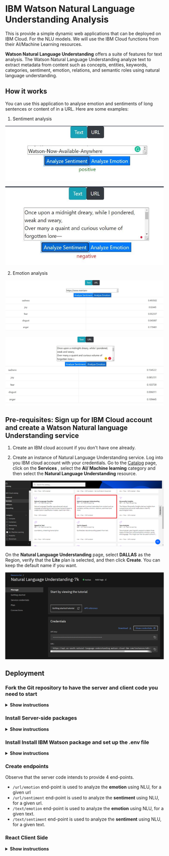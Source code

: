 # IBM Watson Natural Language Understanding Analysis
This is provide a simple dynamic web applications that can be deployed on IBM Cloud. For the NLU models. We will use the IBM Cloud functions from their AI/Machine Learning resources.

**Watson Natural Language Understanding** offers a suite of features for text analysis. The Watson Natural Language Understanding analyze text to extract metadata from content such as concepts, entities, keywords, categories, sentiment, emotion, relations, and semantic roles using natural language understanding.

## How it works
You can use this application to analyse emotion and sentiments of long sentences or content of in a URL. Here are some examples:

1. Sentiment analysis

<p align="center">
  <img src="img/Sentimentanalyzer6.JPG">
</p>  

<p align="center">
  <img src="img/Sentimentanalyzer3.JPG">
</p>  

2. Emotion analysis

<p align="center">
  <img src="img/Sentimentanalyzer4.JPG">
</p>    

<p align="center">
  <img src="img/Sentimentanalyzer2.JPG">
</p>    


## Pre-requisites: Sign up for IBM Cloud account and create a Watson Natural language Understanding service
1. Create an IBM cloud account if you don't have one already.

2. Create an instance of Natural Language Understanding service.
Log into you IBM cloud account with your credentials. Go to the [Catalog](https://cloud.ibm.com/catalog?utm_medium=Exinfluencer&utm_source=Exinfluencer&utm_content=000026UJ&utm_term=10006555&utm_id=NA-SkillsNetwork-wwwcourseraorg-SkillsNetworkCoursesIBMDeveloperSkillsNetworkCD0220ENSkillsNetwork20363180-2022-01-01) page, click on the **Services** , select the **AI/ Machine learning** category and then select the **Natural Language Understanding** resource.
<p align="center">
  <img src="./img/9.png" alt="NLU" width="738">
</p>    

On the **Natural Language Understanding** page, select **DALLAS** as the Region, verify that the **Lite** plan is selected, and then click **Create**. You can keep the default name if you want.
<p align="center">
  <img src="./img/watsonnlucreds.JPG" alt="NLU service" width="738">
</p>    

## Deployment
### Fork the Git repository to have the server and client code you need to start
<details><summary><b>Show instructions</b></summary>

1. Create a fork of this [repository](https://github.com/Vykp00/Natural-Language-Understanding--IBM-Watson) into your own. Clone the repository by pasting the url you copied from the git repository:
```sh
  git clone https://github.com/Vykp00/Natural-Language-Understanding--IBM-Watson.git
```
2. Update the npm version:

```sh
npm install npm@latest -s
``` 
</details>

### Install Server-side packages

<details><summary><b>Show instructions</b></summary>

1. Change to the server `./sentimentAnalyzeServer`directory

2. All packages are needed to be installed are listed in `package.json`. Run `npm install -s`, to install and save those packages:

```json
  "dependencies": {
    "cors": "^2.8.5",
    "dotenv": "^10.0.0",
    "express": "^4.17.1",
    "ibm-watson": "^6.1.1"
  },
  "devDependencies": {
    "nodemon": "^2.0.12"
  },
  "engines": {
    "node": "16.15.1",
    "npm": "7.20.0"
  }
```
3. Test run the server:

```sh
npm start
```
If all the required packages are successfully installed, the server should start without any issues. Press Ctrl+C to stop the server.
<p align="center">
  <img src="./img/1.PNG" alt="test server">
</p>  

</details>

### Install Install IBM Watson package and set up the .env file

<details><summary><b>Show instructions</b></summary>

1. Install the ibm-watson package in your server side using the following command:
```sh
npm install  -s ibm-watson@6.1.1

```

2. In the `.env` file. Paste the credentials to point to your Watson NLU credentials from the IBM cloud.
<p align="center">
  <img src="./img/watsonnluservice.JPG" alt="watsonnluservice" width="780">
</p>  

The contents of the `.env` file would be as below:

```sh

  API_KEY = <YOUR API KEY FROM IBM CLOUD>
  API_URL = <YOUR URL KEY FROM IBM CLOUD>

```

3. Install `dotenv` to `.env` file:

```sh
npm install  -s dotenv@10.0.0

```

</details>

### Create endpoints
Observe that the server code intends to provide 4 end-points.
* `/url/emotion` end-point is used to analyze the **emotion** using NLU, for a given url
* `/url/sentiment` end-point is used to analyze the **sentiment** using NLU, for a given url.
* `/text/emotion` end-point is used to analyze the **emotion** using NLU, for a given text.
* `/text/sentiment` end-point is used to analyze the **sentiment** using NLU, for a given text.

### React Client Side
<details><summary><b>Show instructions</b></summary>  

1. Change to client directory `sentimentAnalyzeClient`.

2. All packages are needed to be installed are listed in `package.json`. To install and save those packages, run the following command in the terminal.

```sh
npm install -s
```

3. :bulb: (Optional) Config client code display
* Open the client code `./sentimentAnalyzeClient/src/App.js` in the explorer

* Make changes to change the color of the sentiment response to your prefered color. The default color is green if the sentiment is positive, yellow if the sentiment is neutral and red if the sentiment is negative.

* Make changes in the `/sentimentAnalyzeClient/src/EmotionTable.js` to use `map` function that we used in the to render the EmotionTable component as a below.

```javascript
Object.entries(this.props.emotions).map(function(mapentry) {
return (
    <tr>
    <td>{mapentry[0]}</td>
    <td>{mapentry[1]}</td>
    <td>{mapentry[2]}</td>
    <td>{mapentry[3]}</td>
    </tr>
)
})
```
4. Run `npm run-script build`. Please note this is customized in package.json to generate and copy the client code to the server.

5. Change to the server side `sentimentAnalyzeServer`.

6. Run the server. This will start on port `8080`:

```sh
npm start
```

</details>
